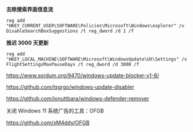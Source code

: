 
**去除搜索界面信息流**
```
reg add "HKEY_CURRENT_USER\SOFTWARE\Policies\Microsoft\Windows\explorer" /v DisableSearchBoxSuggestions /t reg_dword /d 1 /f
```

**推迟 3000 天更新**
```
reg add "HKEY_LOCAL_MACHINE\SOFTWARE\Microsoft\WindowsUpdate\UX\Settings" /v FlightSettingsMaxPauseDays /t reg_dword /d 3000 /f
```

https://www.sordum.org/9470/windows-update-blocker-v1-8/

https://github.com/tsgrgo/windows-update-disabler

https://github.com/ionuttbara/windows-defender-remover

关闭 Windows 11 系统广告的工具：OFGB

https://github.com/xM4ddy/OFGB
